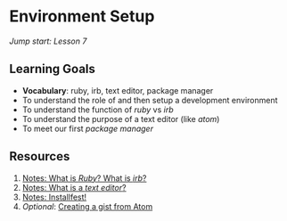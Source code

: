 # Environment Setup
_Jump start: Lesson 7_

## Learning Goals
- __Vocabulary__: ruby, irb, text editor, package manager
- To understand the role of and then setup a development environment
- To understand the function of _ruby_ vs _irb_
- To understand the purpose of a text editor (like _atom_)
- To meet our first _package manager_

## Resources
1. [Notes: What is _Ruby_? What is _irb_?](notes/what-even-is-ruby.md)
1. [Notes: What is a _text editor_?](notes/what-is-a-text-editor.md)
1. [Notes: Installfest!](notes/installfest.md)
1. _Optional_: [Creating a gist from Atom](gist-from-atom.md)
